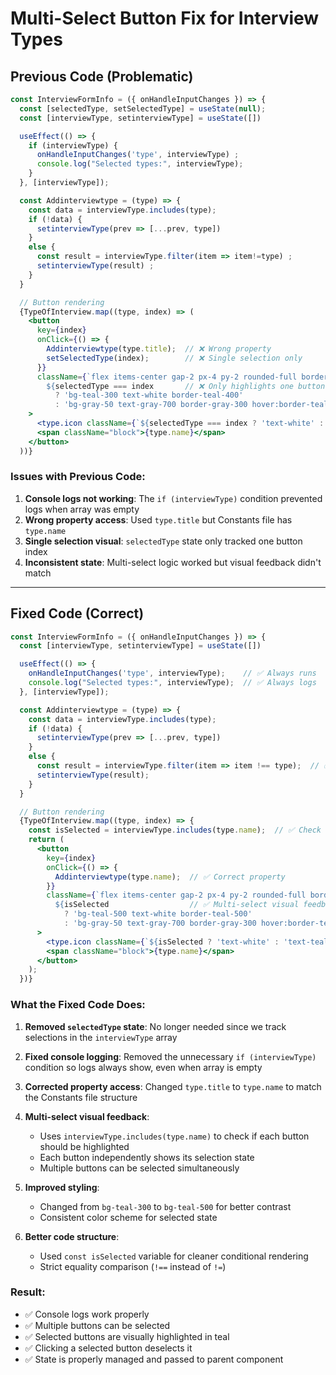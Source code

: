 # Multi-Select Button Fix for Interview Types

## Previous Code (Problematic)

```jsx
const InterviewFormInfo = ({ onHandleInputChanges }) => {
  const [selectedType, setSelectedType] = useState(null);
  const [interviewType, setinterviewType] = useState([])

  useEffect(() => {
    if (interviewType) {
      onHandleInputChanges('type', interviewType) ;
      console.log("Selected types:", interviewType); 
    }
  }, [interviewType]);

  const Addinterviewtype = (type) => {
    const data = interviewType.includes(type);
    if (!data) {
      setinterviewType(prev => [...prev, type])
    }
    else {
      const result = interviewType.filter(item => item!=type) ;
      setinterviewType(result) ;
    }
  }

  // Button rendering
  {TypeOfInterview.map((type, index) => (
    <button
      key={index}
      onClick={() => {
        Addinterviewtype(type.title);  // ❌ Wrong property
        setSelectedType(index);        // ❌ Single selection only
      }}
      className={`flex items-center gap-2 px-4 py-2 rounded-full border transition-all
        ${selectedType === index       // ❌ Only highlights one button
          ? 'bg-teal-300 text-white border-teal-400'
          : 'bg-gray-50 text-gray-700 border-gray-300 hover:border-teal-300 hover:text-teal-500'}`}
    >
      <type.icon className={`${selectedType === index ? 'text-white' : 'text-teal-500'}`} />
      <span className="block">{type.name}</span>
    </button>
  ))}
```

### Issues with Previous Code:
1. **Console logs not working**: The `if (interviewType)` condition prevented logs when array was empty
2. **Wrong property access**: Used `type.title` but Constants file has `type.name`
3. **Single selection visual**: `selectedType` state only tracked one button index
4. **Inconsistent state**: Multi-select logic worked but visual feedback didn't match

---

## Fixed Code (Correct)

```jsx
const InterviewFormInfo = ({ onHandleInputChanges }) => {
  const [interviewType, setinterviewType] = useState([])

  useEffect(() => {
    onHandleInputChanges('type', interviewType);    // ✅ Always runs
    console.log("Selected types:", interviewType);  // ✅ Always logs
  }, [interviewType]);

  const Addinterviewtype = (type) => {
    const data = interviewType.includes(type);
    if (!data) {
      setinterviewType(prev => [...prev, type])
    }
    else {
      const result = interviewType.filter(item => item !== type);  // ✅ Strict comparison
      setinterviewType(result);
    }
  }

  // Button rendering
  {TypeOfInterview.map((type, index) => {
    const isSelected = interviewType.includes(type.name);  // ✅ Check if type is in array
    return (
      <button
        key={index}
        onClick={() => {
          Addinterviewtype(type.name);  // ✅ Correct property
        }}
        className={`flex items-center gap-2 px-4 py-2 rounded-full border transition-all
          ${isSelected                  // ✅ Multi-select visual feedback
            ? 'bg-teal-500 text-white border-teal-500'
            : 'bg-gray-50 text-gray-700 border-gray-300 hover:border-teal-300 hover:text-teal-500'}`}
      >
        <type.icon className={`${isSelected ? 'text-white' : 'text-teal-500'}`} />
        <span className="block">{type.name}</span>
      </button>
    );
  })}
```

### What the Fixed Code Does:

1. **Removed `selectedType` state**: No longer needed since we track selections in the `interviewType` array

2. **Fixed console logging**: Removed the unnecessary `if (interviewType)` condition so logs always show, even when array is empty

3. **Corrected property access**: Changed `type.title` to `type.name` to match the Constants file structure

4. **Multi-select visual feedback**: 
   - Uses `interviewType.includes(type.name)` to check if each button should be highlighted
   - Each button independently shows its selection state
   - Multiple buttons can be selected simultaneously

5. **Improved styling**: 
   - Changed from `bg-teal-300` to `bg-teal-500` for better contrast
   - Consistent color scheme for selected state

6. **Better code structure**: 
   - Used `const isSelected` variable for cleaner conditional rendering
   - Strict equality comparison (`!==` instead of `!=`)

### Result:
- ✅ Console logs work properly
- ✅ Multiple buttons can be selected
- ✅ Selected buttons are visually highlighted in teal
- ✅ Clicking a selected button deselects it
- ✅ State is properly managed and passed to parent component
